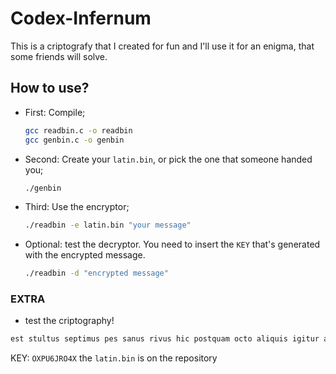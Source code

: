 # Codex-Infernum
This is a criptografy that I created for fun and I'll use it for an enigma, that some friends will solve.
## How to use?
- First: Compile;
  ```bash
  gcc readbin.c -o readbin
  gcc genbin.c -o genbin
  ```
- Second: Create your `latin.bin`, or pick the one that someone handed you;
  ```bash
  ./genbin
  ```
- Third: Use the encryptor;
  ```bash
  ./readbin -e latin.bin "your message"
  ```
- Optional: test the decryptor.
  You need to insert the `KEY` that's generated with the encrypted message.
  ```bash
  ./readbin -d "encrypted message"
  ```
### EXTRA
- test the criptography!
```bash
est stultus septimus pes sanus rivus hic postquam octo aliquis igitur aliquid ager idem sextus virtus aliquis tamen sanguis nec quattuor ne celer easdem libertus unde unde unde domesticus cuius cui quin
```
KEY: `OXPU6JRO4X`
the `latin.bin` is on the repository
